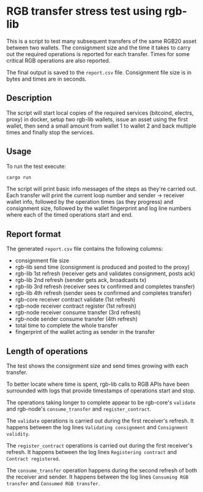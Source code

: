 # RGB transfer stress test using rgb-lib

This is a script to test many subsequent transfers of the same RGB20 asset
between two wallets. The consignment size and the time it takes to carry out
the required operations is reported for each transfer. Times for some critical
RGB operations are also reported.

The final output is saved to the `report.csv` file. Consignment file size is in
bytes and times are in seconds.

## Description

The script will start local copies of the required services (bitcoind, electrs,
proxy) in docker, setup two rgb-lib wallets, issue an asset using the first
wallet, then send a small amount from wallet 1 to wallet 2 and back multiple
times and finally stop the services.

## Usage

To run the test execute:
```sh
cargo run
```

The script will print basic info messages of the steps as they're carried out.
Each transfer will print the current loop number and sender -> receiver wallet
info, followed by the operation times (as they progress) and consignment
size, followed by the wallet fingerprint and log line numbers where each of the
timed operations start and end.

## Report format

The generated `report.csv` file contains the following columns:
- consignment file size
- rgb-lib send time (consignment is produced and posted to the proxy)
- rgb-lib 1st refresh (receiver gets and validates consignment, posts ack)
- rgb-lib 2nd refresh (sender gets ack, broadcasts tx)
- rgb-lib 3rd refresh (receiver sees tx confirmed and completes transfer)
- rgb-lib 4th refresh (sender sees tx confirmed and completes transfer)
- rgb-core receiver contract validate (1st refresh)
- rgb-node receiver contract register (1st refresh)
- rgb-node receiver consume transfer (3rd refresh)
- rgb-node sender consume transfer (4th refresh)
- total time to complete the whole transfer
- fingerprint of the wallet acting as sender in the transfer

## Length of operations

The test shows the consignment size and send times growing with each transfer.

To better locate where time is spent, rgb-lib calls to RGB APIs have been
surrounded with logs that provide timestamps of operations start and stop.

The operations taking longer to complete appear to be rgb-core's `validate` and
rgb-node's `consume_transfer` and `register_contract`.

The `validate` operations is carried out during the first receiver's refresh.
It happens between the log lines `Validating consignment` and `Consignment
validity`.

The `register_contract` operations is carried out during the first receiver's
refresh. It happens between the log lines `Registering contract` and `Contract
registered`.

The `consume_transfer` operation happens during the second refresh of both the
receiver and sender. It happens between the log lines `Consuming RGB transfer`
and `Consumed RGB transfer`.
